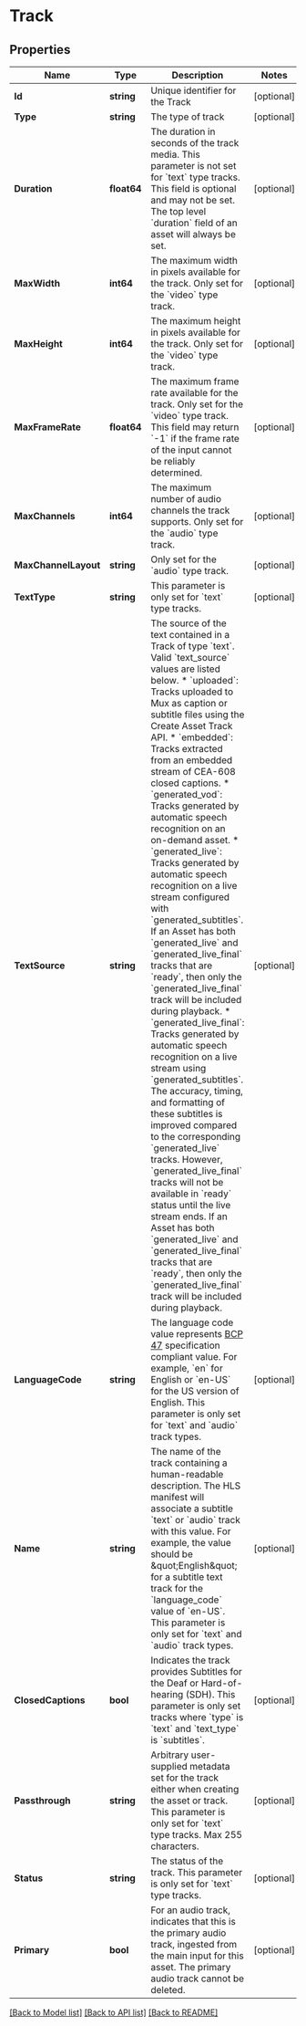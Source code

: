 # Track

## Properties
Name | Type | Description | Notes
------------ | ------------- | ------------- | -------------
**Id** | **string** | Unique identifier for the Track | [optional] 
**Type** | **string** | The type of track | [optional] 
**Duration** | **float64** | The duration in seconds of the track media. This parameter is not set for &#x60;text&#x60; type tracks. This field is optional and may not be set. The top level &#x60;duration&#x60; field of an asset will always be set. | [optional] 
**MaxWidth** | **int64** | The maximum width in pixels available for the track. Only set for the &#x60;video&#x60; type track. | [optional] 
**MaxHeight** | **int64** | The maximum height in pixels available for the track. Only set for the &#x60;video&#x60; type track. | [optional] 
**MaxFrameRate** | **float64** | The maximum frame rate available for the track. Only set for the &#x60;video&#x60; type track. This field may return &#x60;-1&#x60; if the frame rate of the input cannot be reliably determined. | [optional] 
**MaxChannels** | **int64** | The maximum number of audio channels the track supports. Only set for the &#x60;audio&#x60; type track. | [optional] 
**MaxChannelLayout** | **string** | Only set for the &#x60;audio&#x60; type track. | [optional] 
**TextType** | **string** | This parameter is only set for &#x60;text&#x60; type tracks. | [optional] 
**TextSource** | **string** | The source of the text contained in a Track of type &#x60;text&#x60;. Valid &#x60;text_source&#x60; values are listed below. * &#x60;uploaded&#x60;: Tracks uploaded to Mux as caption or subtitle files using the Create Asset Track API. * &#x60;embedded&#x60;: Tracks extracted from an embedded stream of CEA-608 closed captions. * &#x60;generated_vod&#x60;: Tracks generated by automatic speech recognition on an on-demand asset. * &#x60;generated_live&#x60;: Tracks generated by automatic speech recognition on a live stream configured with &#x60;generated_subtitles&#x60;. If an Asset has both &#x60;generated_live&#x60; and &#x60;generated_live_final&#x60; tracks that are &#x60;ready&#x60;, then only the &#x60;generated_live_final&#x60; track will be included during playback. * &#x60;generated_live_final&#x60;: Tracks generated by automatic speech recognition on a live stream using &#x60;generated_subtitles&#x60;. The accuracy, timing, and formatting of these subtitles is improved compared to the corresponding &#x60;generated_live&#x60; tracks. However, &#x60;generated_live_final&#x60; tracks will not be available in &#x60;ready&#x60; status until the live stream ends. If an Asset has both &#x60;generated_live&#x60; and &#x60;generated_live_final&#x60; tracks that are &#x60;ready&#x60;, then only the &#x60;generated_live_final&#x60; track will be included during playback.  | [optional] 
**LanguageCode** | **string** | The language code value represents [BCP 47](https://tools.ietf.org/html/bcp47) specification compliant value. For example, &#x60;en&#x60; for English or &#x60;en-US&#x60; for the US version of English. This parameter is only set for &#x60;text&#x60; and &#x60;audio&#x60; track types. | [optional] 
**Name** | **string** | The name of the track containing a human-readable description. The HLS manifest will associate a subtitle &#x60;text&#x60; or &#x60;audio&#x60; track with this value. For example, the value should be \&quot;English\&quot; for a subtitle text track for the &#x60;language_code&#x60; value of &#x60;en-US&#x60;. This parameter is only set for &#x60;text&#x60; and &#x60;audio&#x60; track types. | [optional] 
**ClosedCaptions** | **bool** | Indicates the track provides Subtitles for the Deaf or Hard-of-hearing (SDH). This parameter is only set tracks where &#x60;type&#x60; is &#x60;text&#x60; and &#x60;text_type&#x60; is &#x60;subtitles&#x60;. | [optional] 
**Passthrough** | **string** | Arbitrary user-supplied metadata set for the track either when creating the asset or track. This parameter is only set for &#x60;text&#x60; type tracks. Max 255 characters. | [optional] 
**Status** | **string** | The status of the track. This parameter is only set for &#x60;text&#x60; type tracks. | [optional] 
**Primary** | **bool** | For an audio track, indicates that this is the primary audio track, ingested from the main input for this asset. The primary audio track cannot be deleted. | [optional] 

[[Back to Model list]](../README.md#documentation-for-models) [[Back to API list]](../README.md#documentation-for-api-endpoints) [[Back to README]](../README.md)


